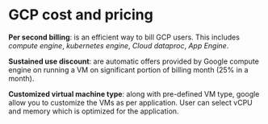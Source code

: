 # GCP cost and pricing

**Per second billing**: is an efficient way to bill GCP users. This includes *compute engine*, *kubernetes engine*, *Cloud dataproc*, *App Engine*.

**Sustained use discount**: are automatic offers provided by Google compute engine on running a VM on significant portion of billing month (25% in a month).

**Customized virtual machine type**: along with pre-defined VM type, google allow you to customize the VMs as per application. User can select vCPU and memory which is optimized for the application.
